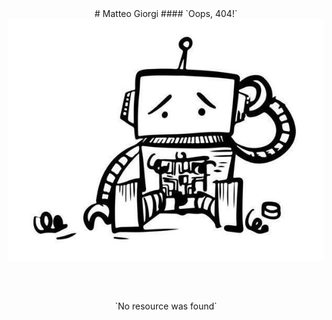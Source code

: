 <style>
h1 { margin-top: 2rem; }
h2 { margin-top: 0.25rem; }
h4 { margin-top: -1rem; }
</style>


<center>
# Matteo Giorgi
#### `Oops, 404!`
</center>
<div class="container">
<div class="box" style="background-color: #ffffff;">
<center>
<img class="img-scale-60" src="https://raw.githubusercontent.com/matteogiorgi/matteogiorgi.github.io/main/notes/404.png">
</center>
</div>
</div>




<p style="text-align: center; margin-top: 4rem; margin-bottom: -4rem;">`No resource was found`</p>
